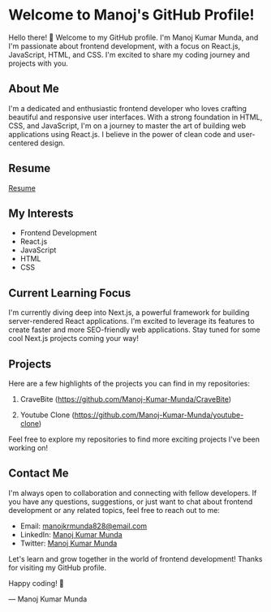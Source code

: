 # Welcome to Manoj's GitHub Profile!


Hello there! 
👋 Welcome to my GitHub profile. I'm Manoj Kumar Munda, and I'm passionate about frontend development, with a focus on React.js, JavaScript, HTML, and CSS. I'm excited to share my coding journey and projects with you.

## About Me

I'm a dedicated and enthusiastic frontend developer who loves crafting beautiful and responsive user interfaces. With a strong foundation in HTML, CSS, and JavaScript, I'm on a journey to master the art of building web applications using React.js. I believe in the power of clean code and user-centered design.

## Resume
[Resume](https://drive.google.com/file/d/1HNFwGPZPT9Kx1pVUh7BDxv2DEoSHXrT-/view?usp=drive_link)

## My Interests

- Frontend Development
- React.js
- JavaScript
- HTML
- CSS

## Current Learning Focus

I'm currently diving deep into Next.js, a powerful framework for building server-rendered React applications. I'm excited to leverage its features to create faster and more SEO-friendly web applications. Stay tuned for some cool Next.js projects coming your way!

## Projects

Here are a few highlights of the projects you can find in my repositories:

1. CraveBite (https://github.com/Manoj-Kumar-Munda/CraveBite)


2. Youtube Clone (https://github.com/Manoj-Kumar-Munda/youtube-clone)


Feel free to explore my repositories to find more exciting projects I've been working on!

## Contact Me

I'm always open to collaboration and connecting with fellow developers. If you have any questions, suggestions, or just want to chat about frontend development or any related topics, feel free to reach out to me:

- Email: manojkrmunda828@email.com
- LinkedIn: [Manoj Kumar Munda](www.linkedin.com/in/manoj-kumar-munda-6073ba172)
- Twitter: [Manoj Kumar Munda](https://twitter.com/manojdev99)

Let's learn and grow together in the world of frontend development! Thanks for visiting my GitHub profile.

Happy coding! 🚀

— Manoj Kumar Munda

